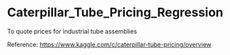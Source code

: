 # Caterpillar_Tube_Pricing_Regression
To quote prices for industrial tube assemblies

Reference: https://www.kaggle.com/c/caterpillar-tube-pricing/overview
